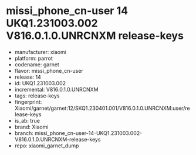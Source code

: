 # missi_phone_cn-user 14 UKQ1.231003.002 V816.0.1.0.UNRCNXM release-keys
- manufacturer: xiaomi
- platform: parrot
- codename: garnet
- flavor: missi_phone_cn-user
- release: 14
- id: UKQ1.231003.002
- incremental: V816.0.1.0.UNRCNXM
- tags: release-keys
- fingerprint: Xiaomi/garnet/garnet:12/SKQ1.230401.001/V816.0.1.0.UNRCNXM:user/release-keys
- is_ab: true
- brand: Xiaomi
- branch: missi_phone_cn-user-14-UKQ1.231003.002-V816.0.1.0.UNRCNXM-release-keys
- repo: xiaomi_garnet_dump
